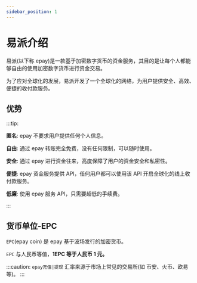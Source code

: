 ```yaml
---
sidebar_position: 1
---
```


# 易派介绍

易派(以下称 epay)是一款基于加密数字货币的资金服务，其目的是让每个人都能够自由的使用加密数字货币进行资金交易。

为了应对全球化的发展，易派开发了一个全球化的网络，为用户提供安全、高效、便捷的收付款服务。

## 优势

:::tip:

**匿名**: epay 不要求用户提供任何个人信息。

**自由**: 通过 epay 转账完全免费，没有任何限制，可以随时使用。

**安全**: 通过 epay 进行资金往来，高度保障了用户的资金安全和私密性。

**便捷**: epay 资金服务提供 API，任何用户都可以使用该 API 开启全球化的线上收付款服务。

**低廉**: 使用 epay 服务 API，只需要超低的手续费。

:::

## 货币单位-EPC

`EPC`(epay coin) 是 epay 基于波场发行的加密货币。

`EPC` 与人民币等值，**1EPC 等于人民币 1 元。**

:::caution:
`epay充值|提现` 汇率来源于市场上常见的交易所(如 币安、火币、欧易 等)。
:::
